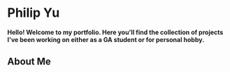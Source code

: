 # Philip Yu

**Hello! Welcome to my portfolio. Here you'll find the collection of projects I've been working on either as a GA student or for personal hobby.**

## About Me
